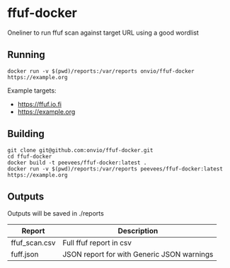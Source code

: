 # ffuf-docker
Oneliner to run ffuf scan against target URL using a good wordlist

## Running
```
docker run -v $(pwd)/reports:/var/reports onvio/ffuf-docker https://example.org
```
  
Example targets:
* https://ffuf.io.fi
* https://example.org

## Building
```
git clone git@github.com:onvio/ffuf-docker.git
cd ffuf-docker
docker build -t peevees/ffuf-docker:latest .
docker run -v $(pwd)/reports:/var/reports peevees/ffuf-docker:latest https://example.org
```

## Outputs
Outputs will be saved in ./reports
  
| Report               | Description                                             |
|----------------------|---------------------------------------------------------|
| ffuf_scan.csv        | Full ffuf report in csv                                 |
| fuff.json            | JSON report for with Generic JSON warnings              |
